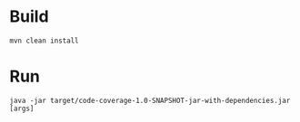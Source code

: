 # Build
```mvn clean install```

# Run
```java -jar target/code-coverage-1.0-SNAPSHOT-jar-with-dependencies.jar [args]```